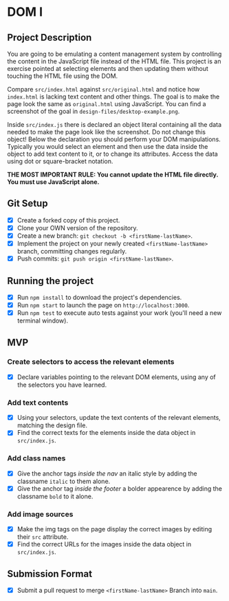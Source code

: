# DOM I

## Project Description

You are going to be emulating a content management system by controlling the content in the JavaScript file instead of the HTML file. This project is an exercise pointed at selecting elements and then updating them without touching the HTML file using the DOM.

Compare `src/index.html` against `src/original.html` and notice how `index.html` is lacking text content and other things. The goal is to make the page look the same as `original.html` using JavaScript. You can find a screenshot of the goal in `design-files/desktop-example.png`.

Inside `src/index.js` there is declared an object literal containing all the data needed to make the page look like the screenshot. Do not change this object! Below the declaration you should perform your DOM manipulations. Typically you would select an element and then use the data inside the object to add text content to it, or to change its attributes. Access the data using dot or square-bracket notation.

**THE MOST IMPORTANT RULE: You cannot update the HTML file directly. You must use JavaScript alone.**

## Git Setup

- [x] Create a forked copy of this project.
- [x] Clone your OWN version of the repository.
- [x] Create a new branch: `git checkout -b <firstName-lastName>`.
- [x] Implement the project on your newly created `<firstName-lastName>` branch, committing changes regularly.
- [x] Push commits: `git push origin <firstName-lastName>`.

## Running the project

- [x] Run `npm install` to download the project's dependencies.
- [x] Run `npm start` to launch the page on `http://localhost:3000`.
- [x] Run `npm test` to execute auto tests against your work (you'll need a new terminal window).

## MVP

### Create selectors to access the relevant elements

- [x] Declare variables pointing to the relevant DOM elements, using any of the selectors you have learned.

### Add text contents

- [x] Using your selectors, update the text contents of the relevant elements, matching the design file.
- [x] Find the correct texts for the elements inside the data object in `src/index.js`.

### Add class names

- [x] Give the anchor tags _inside the nav_ an italic style by adding the classname `italic` to them alone.
- [x] Give the anchor tag _inside the footer_ a bolder appearence by adding the classname `bold` to it alone.

### Add image sources

- [x] Make the img tags on the page display the correct images by editing their `src` attribute.
- [x] Find the correct URLs for the images inside the data object in `src/index.js`.

## Submission Format

- [x] Submit a pull request to merge `<firstName-lastName>` Branch into `main`.
